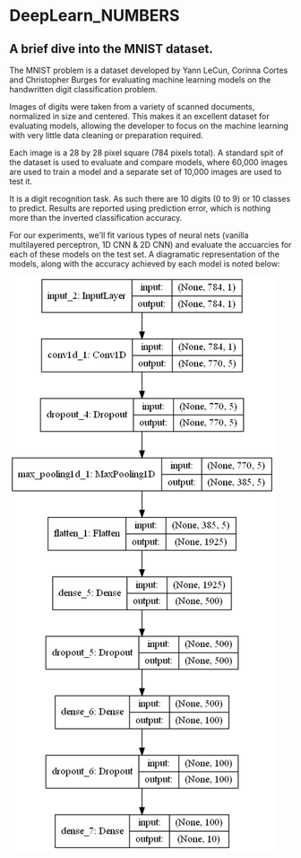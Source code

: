 # DeepLearn_NUMBERS
## A brief dive into the MNIST dataset.

The MNIST problem is a dataset developed by Yann LeCun, Corinna Cortes and Christopher Burges for evaluating machine learning models on the handwritten digit classification problem.

Images of digits were taken from a variety of scanned documents, normalized in size and centered. This makes it an excellent dataset for evaluating models, allowing the developer to focus on the machine learning with very little data cleaning or preparation required.

Each image is a 28 by 28 pixel square (784 pixels total). A standard spit of the dataset is used to evaluate and compare models, where 60,000 images are used to train a model and a separate set of 10,000 images are used to test it.

It is a digit recognition task. As such there are 10 digits (0 to 9) or 10 classes to predict. Results are reported using prediction error, which is nothing more than the inverted classification accuracy.

For our experiments, we'll fit various types of neural nets (vanilla multilayered perceptron, 1D CNN & 2D CNN) and evaluate the accuarcies for each of these models on the test set. A diagramatic representation of the models, along with the accuracy achieved by each model is noted below:

![Alt text](https://github.com/nildip/DeepLearn_NUMBERS/blob/master/model_images/model_simple_1Dcnn.png "Multilayer Perceptron - Accuracy = 98.15%")
